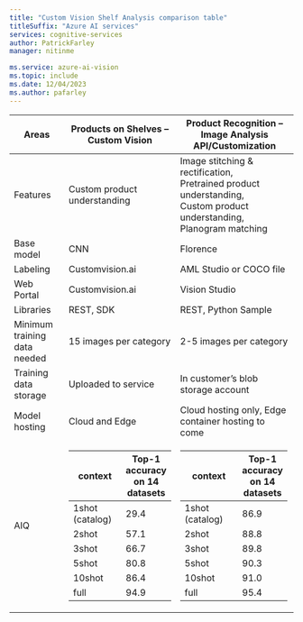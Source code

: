 ```yaml
---
title: "Custom Vision Shelf Analysis comparison table"
titleSuffix: "Azure AI services"
services: cognitive-services
author: PatrickFarley
manager: nitinme

ms.service: azure-ai-vision
ms.topic: include
ms.date: 12/04/2023
ms.author: pafarley
---
```


|Areas | Products on Shelves – Custom Vision |Product Recognition – Image Analysis API/Customization |
|---|---|---|
|Features | Custom product understanding |Image stitching & rectification,</br>Pretrained product understanding,</br>Custom product understanding,</br>Planogram matching |  
|Base model |CNN |Florence |
|Labeling |Customvision.ai |AML Studio or COCO file |
|Web Portal |Customvision.ai |Vision Studio |
|Libraries |REST, SDK |REST, Python Sample |
|Minimum training data needed |15 images per category |2-5 images per category| 
|Training data storage |Uploaded to service |In customer’s blob storage account |
|Model hosting |Cloud and Edge |Cloud hosting only, Edge container hosting to come |
|AIQ| <table ><colgroup><col style="width: 102px"><col style="width: 85px"></colgroup><thead><tr><th>context</th><th>Top-1 accuracy on 14 datasets</th></tr></thead><tbody><tr><td>1shot (catalog)</td><td>29.4</td></tr><tr><td>2shot</td><td>57.1</td></tr><tr><td>3shot</td><td>66.7</td></tr><tr><td>5shot</td><td>80.8</td></tr><tr><td>10shot</td><td>86.4</td></tr><tr><td>full</td><td>94.9</td></tr></tbody></table>| <table ><colgroup><col style="width: 102px"><col style="width: 85px"></colgroup><thead><tr><th>context</th><th>Top-1 accuracy on 14 datasets</th></tr></thead><tbody><tr><td>1shot (catalog)</td><td>86.9</td></tr><tr><td>2shot</td><td>88.8</td></tr><tr><td>3shot</td><td>89.8</td></tr><tr><td>5shot</td><td>90.3</td></tr><tr><td>10shot</td><td>91.0</td></tr><tr><td>full</td><td>95.4</td></tr></tbody></table>|

